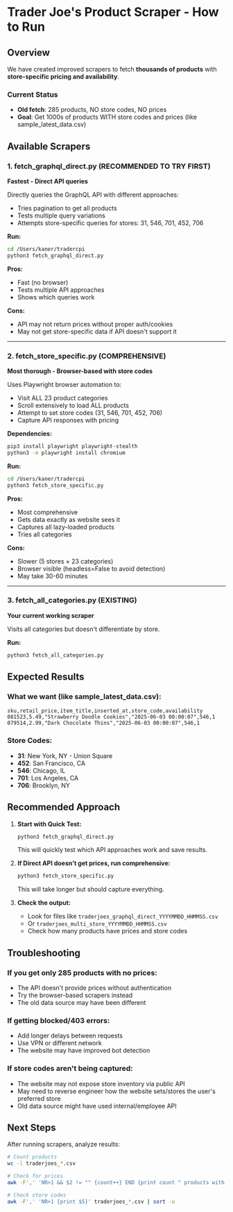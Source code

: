 # Trader Joe's Product Scraper - How to Run

## Overview
We have created improved scrapers to fetch **thousands of products** with **store-specific pricing and availability**.

### Current Status
- **Old fetch**: 285 products, NO store codes, NO prices
- **Goal**: Get 1000s of products WITH store codes and prices (like sample_latest_data.csv)

## Available Scrapers

### 1. **fetch_graphql_direct.py** (RECOMMENDED TO TRY FIRST)
**Fastest - Direct API queries**

Directly queries the GraphQL API with different approaches:
- Tries pagination to get all products
- Tests multiple query variations
- Attempts store-specific queries for stores: 31, 546, 701, 452, 706

**Run:**
```bash
cd /Users/kaner/tradercpi
python3 fetch_graphql_direct.py
```

**Pros:** 
- Fast (no browser)
- Tests multiple API approaches
- Shows which queries work

**Cons:**
- API may not return prices without proper auth/cookies
- May not get store-specific data if API doesn't support it

---

### 2. **fetch_store_specific.py** (COMPREHENSIVE)
**Most thorough - Browser-based with store codes**

Uses Playwright browser automation to:
- Visit ALL 23 product categories
- Scroll extensively to load ALL products
- Attempt to set store codes (31, 546, 701, 452, 706)
- Capture API responses with pricing

**Dependencies:**
```bash
pip3 install playwright playwright-stealth
python3 -m playwright install chromium
```

**Run:**
```bash
cd /Users/kaner/tradercpi
python3 fetch_store_specific.py
```

**Pros:**
- Most comprehensive
- Gets data exactly as website sees it
- Captures all lazy-loaded products
- Tries all categories

**Cons:**
- Slower (5 stores × 23 categories)
- Browser visible (headless=False to avoid detection)
- May take 30-60 minutes

---

### 3. **fetch_all_categories.py** (EXISTING)
**Your current working scraper**

Visits all categories but doesn't differentiate by store.

**Run:**
```bash
python3 fetch_all_categories.py
```

## Expected Results

### What we want (like sample_latest_data.csv):
```csv
sku,retail_price,item_title,inserted_at,store_code,availability
081523,5.49,"Strawberry Doodle Cookies","2025-06-03 00:00:07",546,1
079514,2.99,"Dark Chocolate Thins","2025-06-03 00:00:07",546,1
```

### Store Codes:
- **31**: New York, NY - Union Square
- **452**: San Francisco, CA
- **546**: Chicago, IL
- **701**: Los Angeles, CA
- **706**: Brooklyn, NY

## Recommended Approach

1. **Start with Quick Test:**
   ```bash
   python3 fetch_graphql_direct.py
   ```
   This will quickly test which API approaches work and save results.

2. **If Direct API doesn't get prices, run comprehensive:**
   ```bash
   python3 fetch_store_specific.py
   ```
   This will take longer but should capture everything.

3. **Check the output:**
   - Look for files like `traderjoes_graphql_direct_YYYYMMDD_HHMMSS.csv`
   - Or `traderjoes_multi_store_YYYYMMDD_HHMMSS.csv`
   - Check how many products have prices and store codes

## Troubleshooting

### If you get only 285 products with no prices:
- The API doesn't provide prices without authentication
- Try the browser-based scrapers instead
- The old data source may have been different

### If getting blocked/403 errors:
- Add longer delays between requests
- Use VPN or different network
- The website may have improved bot detection

### If store codes aren't being captured:
- The website may not expose store inventory via public API
- May need to reverse engineer how the website sets/stores the user's preferred store
- Old data source might have used internal/employee API

## Next Steps

After running scrapers, analyze results:
```bash
# Count products
wc -l traderjoes_*.csv

# Check for prices
awk -F',' 'NR>1 && $2 != "" {count++} END {print count " products with prices"}' traderjoes_*.csv

# Check store codes  
awk -F',' 'NR>1 {print $5}' traderjoes_*.csv | sort -u
```

